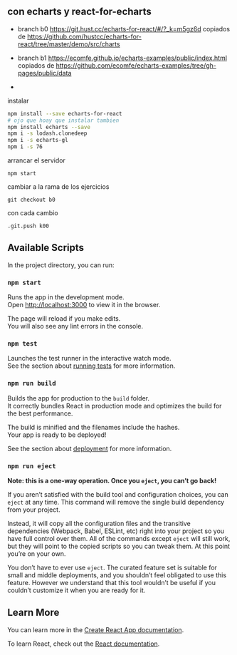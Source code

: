## con echarts y react-for-echarts

- branch b0 https://git.hust.cc/echarts-for-react/#/?_k=m5gz6d copiados de   https://github.com/hustcc/echarts-for-react/tree/master/demo/src/charts
- branch b1  https://ecomfe.github.io/echarts-examples/public/index.html copiados de  https://github.com/ecomfe/echarts-examples/tree/gh-pages/public/data

-

instalar

```sh
npm install --save echarts-for-react
# ojo que hoay que instalar tambien
npm install echarts --save
npm i -s lodash.clonedeep
npm i -s echarts-gl
npm i -s 76

```
arrancar el servidor
```
npm start
```

cambiar a la rama de los ejercicios
```
git checkout b0
```
con cada cambio
```
.git.push k00
```

## Available Scripts 

In the project directory, you can run:

### `npm start`

Runs the app in the development mode.<br>
Open [http://localhost:3000](http://localhost:3000) to view it in the browser.

The page will reload if you make edits.<br>
You will also see any lint errors in the console.

### `npm test`

Launches the test runner in the interactive watch mode.<br>
See the section about [running tests](https://facebook.github.io/create-react-app/docs/running-tests) for more information.

### `npm run build`

Builds the app for production to the `build` folder.<br>
It correctly bundles React in production mode and optimizes the build for the best performance.

The build is minified and the filenames include the hashes.<br>
Your app is ready to be deployed!

See the section about [deployment](https://facebook.github.io/create-react-app/docs/deployment) for more information.

### `npm run eject`

**Note: this is a one-way operation. Once you `eject`, you can’t go back!**

If you aren’t satisfied with the build tool and configuration choices, you can `eject` at any time. This command will remove the single build dependency from your project.

Instead, it will copy all the configuration files and the transitive dependencies (Webpack, Babel, ESLint, etc) right into your project so you have full control over them. All of the commands except `eject` will still work, but they will point to the copied scripts so you can tweak them. At this point you’re on your own.

You don’t have to ever use `eject`. The curated feature set is suitable for small and middle deployments, and you shouldn’t feel obligated to use this feature. However we understand that this tool wouldn’t be useful if you couldn’t customize it when you are ready for it.

## Learn More

You can learn more in the [Create React App documentation](https://facebook.github.io/create-react-app/docs/getting-started).

To learn React, check out the [React documentation](https://reactjs.org/).
